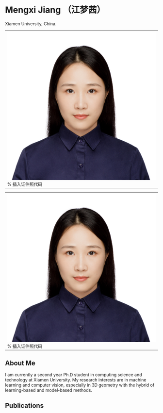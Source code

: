 # Mengxi Jiang （江梦茜）
Xiamen University, China.

<table border="0">
  <tr>
    <td width="25%">
      <img src="/jiangmengxi.jpg" width="100%">      % 插入证件照代码
    </td>
  </tr>
</table>
<table border="0">
  <tr>
    <td width="25%">
      <img src="/jiangmengxi.jpg" width="100%">      % 插入证件照代码
    </td>
  </tr>
</table>

## About Me
I am currently a second year Ph.D student in computing science and technology at Xiamen University. My research interests are in machine learning and computer vision, especially in 3D geometry with the hybrid of learning-based and model-based methods.
## Publications
